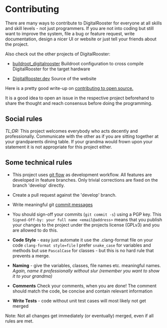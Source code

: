 # Contributing

There are many ways to contribute to DigitalRooster for everyone at all skills
and skill levels - not just programmers. If you are not into coding but still
want to improve the system, file a bug or feature request, write documentation,
design a nicer UI or website or just tell your friends about the project.

Also check out the other projects of DigitalRooster:
-   [buildroot_digitalrooster](https://github.com/truschival/buildroot_digitalrooster)
    Buildroot configuration to cross compile DigitalRooster for the target
	hardware

-   [DigitalRooster.dev](https://github.com/truschival/DigitalRooster.dev)
    Source of the website

Here is a pretty good write-up on 
[contributing to open source.](https://opensource.guide/how-to-contribute/)

It is a good idea to open an issue in the respective project beforehand
to share the thought and reach consensus before doing the programming.

## Social rules

*TL;DR:* This project welcomes everybody who acts decently and professionally.
Communicate with the other as if you are sitting together at your grandparents
dining table. If your grandma would frown upon your statement it is not
appropriate for this project either.

## Some technical rules

-   This project uses
    [git flow](https://nvie.com/posts/a-successful-git-branching-model/)
    as development workflow. All features are developed in feature branches.
	Only trivial corrections are fixed on the branch 'develop' directly.

-   Create a pull request against the 'develop' branch.

-   Write meaningful git
    [commit messages](https://tbaggery.com/2008/04/19/a-note-about-git-commit-messages.html)

-   You should sign-off your commits (``git commit -s``) using a PGP key. This
	`Signed-Off-by: your full name <email@address>` means that you publish your
	changes to the project under the projects license (GPLv3) and you are
	allowed to do this.

-   **Code Style** - easy just automate it use the .clang-format file on
    your code ``clang-format style=file``
	I prefer ``snake_case`` for variables and methods but use ``PascalCase``
	for classes - but this is no hard rule that prevents a merge.

-   **Naming** - give the variables, classes, file names etc. meaningful names.
    *Again, name it professionally without slur (remember you want to show it
    to your grandma)*

-   **Comments** Check your comments, when you are done! The comment should
    match the code, be concise and contain relevant information

-   **Write Tests** - code without unit test cases will most likely not get
    merged

Note: Not all changes get immediately (or eventually) merged, even if all rules
are met.
